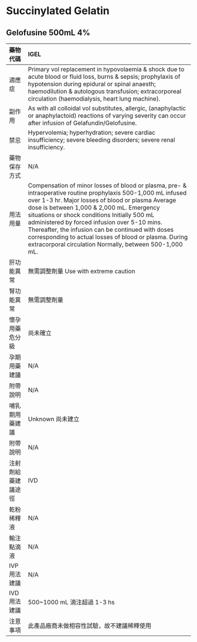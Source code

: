 # Succinylated Gelatin

## Gelofusine 500mL 4%

| 藥物代碼 | IGEL |
| :--- | :--- |
| 適應症 | Primary vol replacement in hypovolaemia & shock due to acute blood or fluid loss, burns & sepsis; prophylaxis of hypotension during epidural or spinal anaesth; haemodilution & autologous transfusion; extracorporeal circulation \(haemodialysis, heart lung machine\). |
| 副作用 | As with all colloidal vol substitutes, allergic, \(anaphylactic or anaphylactoid\) reactions of varying severity can occur after infusion of Gelafundin/Gelofusine. |
| 禁忌 | Hypervolemia; hyperhydration; severe cardiac insufficiency; severe bleeding disorders; severe renal insufficiency. |
| 藥物保存方式 | N/A |
| 用法用量 | Compensation of minor losses of blood or plasma, pre- & intraoperative routine prophylaxis 500-1,000 mL infused over 1-3 hr. Major losses of blood or plasma Average dose is between 1,000 & 2,000 mL. Emergency situations or shock conditions Initially 500 mL administered by forced infusion over 5-10 mins. Thereafter, the infusion can be continued with doses corresponding to actual losses of blood or plasma. During extracorporal circulation Normally, between 500-1,000 mL. |
| 肝功能異常 | 無需調整劑量  Use with extreme caution |
| 腎功能異常 | 無需調整劑量 |
| 懷孕用藥危分級 | 尚未確立 |
| 孕期用藥建議 | N/A |
| 附帶說明 | N/A |
| 哺乳期用藥建議 | Unknown 尚未建立 |
| 附帶說明 | N/A |
| 注射劑給藥建議途徑 | IVD |
| 乾粉稀釋液 | N/A |
| 輸注點滴液 | N/A |
| IVP 用法建議 | N/A |
| IVD 用法建議 | 500~1000 mL 滴注超過 1-3 hs |
| 注意事項 | 此產品廠商未做相容性試驗，故不建議稀釋使用 |

